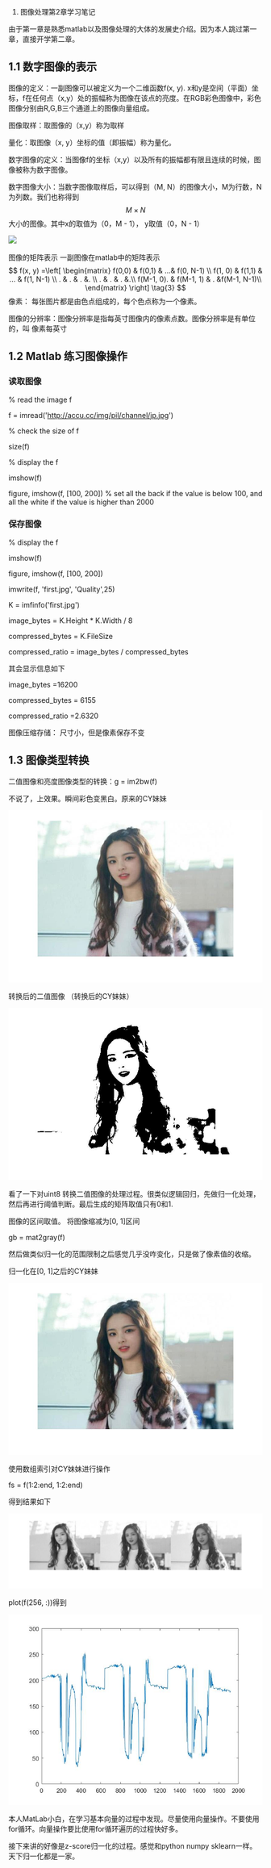 1. 图像处理第2章学习笔记

由于第一章是熟悉matlab以及图像处理的大体的发展史介绍。因为本人跳过第一章，直接开学第二章。



## 1.1 数字图像的表示

图像的定义：一副图像可以被定义为一个二维函数f(x, y). x和y是空间（平面）坐标，f在任何点（x,y）处的振幅称为图像在该点的亮度。在RGB彩色图像中，彩色图像分别由R,G,B三个通道上的图像向量组成。

图像取样：取图像的（x,y）称为取样

量化：取图像（x, y）坐标的值（即振幅）称为量化。

数字图像的定义：当图像f的坐标（x,y）以及所有的振幅都有限且连续的时候，图像被称为数字图像。

数字图像大小：当数字图像取样后，可以得到（M, N）的图像大小，M为行数，N为列数。我们也称得到 
$$
M \times N
$$
大小的图像。其中x的取值为（0，M - 1）， y取值（0，N - 1）

![](E:\deep_learning_summer_school\图像表示1.png)

图像的矩阵表示 一副图像在matlab中的矩阵表示
$$
f(x, y) =\left[
 \begin{matrix}
   f(0,0) & f(0,1) & ...& f(0, N-1) \\
   f(1, 0) & f(1,1) & ... & f(1, N-1) \\
   . & . & . &. \\
   . & . & . &.\\
   f(M-1, 0). & f(M-1, 1) & . &f(M-1, N-1)\\
  \end{matrix}
  \right] \tag{3}
$$
像素： 每张图片都是由色点组成的，每个色点称为一个像素。

图像的分辨率：图像分辨率是指每英寸图像内的像素点数。图像分辨率是有单位的，叫 像素每英寸



## 1.2 Matlab 练习图像操作

### 读取图像

% read the image f

f = imread('http://accu.cc/img/pil/channel/jp.jpg')

% check the size of f

size(f) 

% display the f

imshow(f)

figure, imshow(f, [100, 200]) % set all the back if the value is below 100, and all the white if the value is higher than 2000

### 保存图像

% display the f

imshow(f)

figure, imshow(f, [100, 200])



imwrite(f, 'first.jpg', 'Quality',25)



K = imfinfo('first.jpg')

image_bytes = K.Height * K.Width / 8

compressed_bytes = K.FileSize

compressed_ratio = image_bytes / compressed_bytes

其会显示信息如下



image_bytes =16200

compressed_bytes = 6155

compressed_ratio =2.6320



图像压缩存储： 尺寸小，但是像素保存不变

## 1.3 图像类型转换

二值图像和亮度图像类型的转换：g = im2bw(f)

不说了，上效果。瞬间彩色变黑白。原来的CY妹妹

![](.\origin.jpg)

转换后的二值图像 （转换后的CY妹妹）

![](.\binary.jpg)

看了一下对uint8 转换二值图像的处理过程。很类似逻辑回归，先做归一化处理，然后再进行阈值判断。最后生成的矩阵取值只有0和1.

图像的区间取值。 将图像缩减为[0, 1]区间

gb = mat2gray(f)

然后做类似归一化的范围限制之后感觉几乎没咋变化，只是做了像素值的收缩。

归一化在[0, 1]之后的CY妹妹

![](.\normalization.jpg)

使用数组索引对CY妹妹进行操作

fs = f(1:2:end, 1:2:end)

得到结果如下

![](.\step-2.jpg)

plot(f(256, :))得到

![](.\plot-256.jpg)

本人MatLab小白，在学习基本向量的过程中发现。尽量使用向量操作。不要使用for循环。向量操作要比使用for循环遍历的过程快好多。

接下来讲的好像是z-score归一化的过程。感觉和python numpy sklearn一样。天下归一化都是一家。